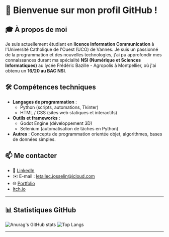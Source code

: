 # 👋 Bienvenue sur mon profil GitHub !

## 🎓 À propos de moi
Je suis actuellement étudiant en **licence Information Communication** à l'Université Catholique de l'Ouest (UCO) de Vannes. Je suis un passionné de la programmation et des nouvelles technologies, j'ai pu approfondir mes connaissances durant ma spécialité **NSI (Numérique et Sciences Informatiques)** au lycée Frédéric Bazille - Agropolis à Montpellier, où j'ai obtenu un **16/20 au BAC NSI**.

## 🛠️ Compétences techniques
- **Langages de programmation** :
  - Python (scripts, automations, Tkinter)
  - HTML / CSS (sites web statiques et interactifs)
- **Outils et frameworks** :
  - Godot Engine (développement 3D)
  - Selenium (automatisation de tâches en Python)
- **Autres** : Concepts de programmation orientée objet, algorithmes, bases de données simples.

## 📫 Me contacter
- 💼 [LinkedIn](https://www.linkedin.com/in/jletallec/)
- ✉️ E-mail : [letallec.josselin@icloud.com](mailto:letallec.josselin@icloud.com)
- 🌐 [Portfolio](https://jletallec.github.io)
- [Itch.io](https://betawhat.itch.io/)

---

## 📊 Statistiques GitHub
![Anurag's GitHub stats](https://github-readme-stats.vercel.app/api?username=Jletallec&show_icons=true&theme=radical)
![Top Langs](https://github-readme-stats.vercel.app/api/top-langs/?username=Jletallec&layout=compact&theme=radical)

---

